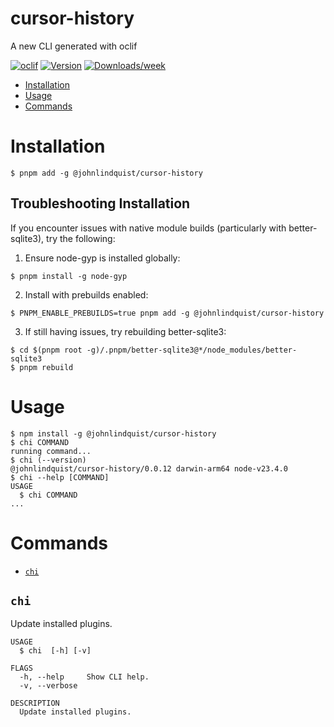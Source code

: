 cursor-history
=================

A new CLI generated with oclif


[![oclif](https://img.shields.io/badge/cli-oclif-brightgreen.svg)](https://oclif.io)
[![Version](https://img.shields.io/npm/v/cursor-history.svg)](https://npmjs.org/package/cursor-history)
[![Downloads/week](https://img.shields.io/npm/dw/cursor-history.svg)](https://npmjs.org/package/cursor-history)


<!-- toc -->
* [Installation](#installation)
* [Usage](#usage)
* [Commands](#commands)
<!-- tocstop -->

# Installation

```sh-session
$ pnpm add -g @johnlindquist/cursor-history
```

## Troubleshooting Installation

If you encounter issues with native module builds (particularly with better-sqlite3), try the following:

1. Ensure node-gyp is installed globally:
```sh-session
$ pnpm install -g node-gyp
```

2. Install with prebuilds enabled:
```sh-session
$ PNPM_ENABLE_PREBUILDS=true pnpm add -g @johnlindquist/cursor-history
```

3. If still having issues, try rebuilding better-sqlite3:
```sh-session
$ cd $(pnpm root -g)/.pnpm/better-sqlite3@*/node_modules/better-sqlite3
$ pnpm rebuild
```

# Usage
<!-- usage -->
```sh-session
$ npm install -g @johnlindquist/cursor-history
$ chi COMMAND
running command...
$ chi (--version)
@johnlindquist/cursor-history/0.0.12 darwin-arm64 node-v23.4.0
$ chi --help [COMMAND]
USAGE
  $ chi COMMAND
...
```
<!-- usagestop -->
# Commands
<!-- commands -->
* [`chi`](#chi)

## `chi`

Update installed plugins.

```
USAGE
  $ chi  [-h] [-v]

FLAGS
  -h, --help     Show CLI help.
  -v, --verbose

DESCRIPTION
  Update installed plugins.
```
<!-- commandsstop -->
